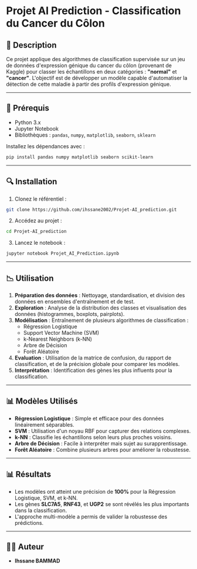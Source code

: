 # Projet AI Prediction - Classification du Cancer du Côlon

## 🔬 Description
Ce projet applique des algorithmes de classification supervisée sur un jeu de données d'expression génique du cancer du côlon (provenant de Kaggle) pour classer les échantillons en deux catégories : **"normal"** et **"cancer"**. L'objectif est de développer un modèle capable d'automatiser la détection de cette maladie à partir des profils d'expression génique.

---

## 🔧 Prérequis
- Python 3.x
- Jupyter Notebook
- Bibliothèques : `pandas`, `numpy`, `matplotlib`, `seaborn`, `sklearn`

Installez les dépendances avec :
```bash
pip install pandas numpy matplotlib seaborn scikit-learn
```

---

## 🔍 Installation
1. Clonez le référentiel :
```bash
git clone https://github.com/ihssane2002/Projet-AI_prediction.git
```
2. Accédez au projet :
```bash
cd Projet-AI_prediction
```
3. Lancez le notebook :
```bash
jupyter notebook Projet_AI_Prediction.ipynb 
```

---

## 📉 Utilisation
1. **Préparation des données** : Nettoyage, standardisation, et division des données en ensembles d'entraînement et de test.
2. **Exploration** : Analyse de la distribution des classes et visualisation des données (histogrammes, boxplots, pairplots).
3. **Modélisation** : Entraînement de plusieurs algorithmes de classification :
   - Régression Logistique
   - Support Vector Machine (SVM)
   - k-Nearest Neighbors (k-NN)
   - Arbre de Décision
   - Forêt Aléatoire
4. **Evaluation** : Utilisation de la matrice de confusion, du rapport de classification, et de la précision globale pour comparer les modèles.
5. **Interprétation** : Identification des gènes les plus influents pour la classification.

---

## 📊 Modèles Utilisés
- **Régression Logistique** : Simple et efficace pour des données linéairement séparables.
- **SVM** : Utilisation d'un noyau RBF pour capturer des relations complexes.
- **k-NN** : Classifie les échantillons selon leurs plus proches voisins.
- **Arbre de Décision** : Facile à interpréter mais sujet au surapprentissage.
- **Forêt Aléatoire** : Combine plusieurs arbres pour améliorer la robustesse.

---

## 📊 Résultats
- Les modèles ont atteint une précision de **100%** pour la Régression Logistique, SVM, et k-NN.
- Les gènes **SLC7A5**, **RNF43**, et **UGP2** se sont révélés les plus importants dans la classification.
- L'approche multi-modèle a permis de valider la robustesse des prédictions.

---

## 👨‍💼 Auteur
- **Ihssane BAMMAD**



